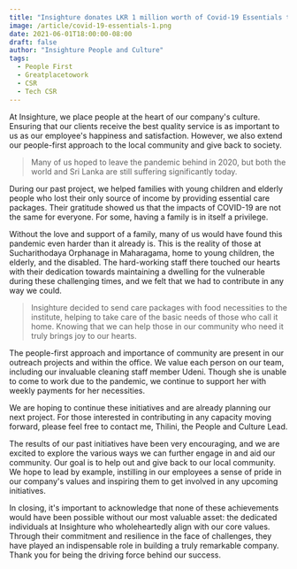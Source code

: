 ```yaml
---
title: "Insighture donates LKR 1 million worth of Covid-19 Essentials to Sucharithodaya Orphanage in Maharagama"
image: /article/covid-19-essentials-1.png
date: 2021-06-01T18:00:00-08:00
draft: false
author: "Insighture People and Culture"
tags:
  - People First
  - Greatplacetowork
  - CSR
  - Tech CSR
---
```


At Insighture, we place people at the heart of our company's culture. Ensuring that our clients receive the best quality service is as important to us as our employee's happiness and satisfaction. However, we also extend our people-first approach to the local community and give back to society. 

> Many of us hoped to leave the pandemic behind in 2020, but both the world and Sri Lanka are still suffering significantly today.

During our past project, we helped families with young children and elderly people who lost their only source of income by providing essential care packages. Their gratitude showed us that the impacts of COVID-19 are not the same for everyone. For some, having a family is in itself a privilege. 

Without the love and support of a family, many of us would have found this pandemic even harder than it already is. This is the reality of those at Sucharithodaya Orphanage in Maharagama, home to young children, the elderly, and the disabled. The hard-working staff there touched our hearts with their dedication towards maintaining a dwelling for the vulnerable during these challenging times, and we felt that we had to contribute in any way we could. 

> Insighture decided to send care packages with food necessities to the institute, helping to take care of the basic needs of those who call it home. Knowing that we can help those in our community who need it truly brings joy to our hearts.

The people-first approach and importance of community are present in our outreach projects and within the office. We value each person on our team, including our invaluable cleaning staff member Udeni. Though she is unable to come to work due to the pandemic, we continue to support her with weekly payments for her necessities.

We are hoping to continue these initiatives and are already planning our next project. For those interested in contributing in any capacity moving forward, please feel free to contact me, Thilini, the People and Culture Lead.

The results of our past initiatives have been very encouraging, and we are excited to explore the various ways we can further engage in and aid our community. Our goal is to help out and give back to our local community. We hope to lead by example, instilling in our employees a sense of pride in our company's values and inspiring them to get involved in any upcoming initiatives. 

In closing, it's important to acknowledge that none of these achievements would have been possible without our most valuable asset: the dedicated individuals at Insighture who wholeheartedly align with our core values. Through their commitment and resilience in the face of challenges, they have played an indispensable role in building a truly remarkable company. Thank you for being the driving force behind our success.

